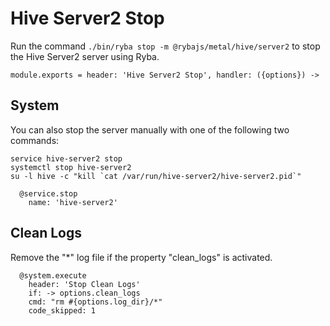 
# Hive Server2 Stop

Run the command `./bin/ryba stop -m @rybajs/metal/hive/server2` to stop the Hive Server2
server using Ryba.

    module.exports = header: 'Hive Server2 Stop', handler: ({options}) ->

## System

You can also stop the server manually with one of the following two commands:

```
service hive-server2 stop
systemctl stop hive-server2
su -l hive -c "kill `cat /var/run/hive-server2/hive-server2.pid`"
```

      @service.stop
        name: 'hive-server2'

## Clean Logs

Remove the "*" log file if the property "clean_logs" is
activated.

      @system.execute
        header: 'Stop Clean Logs'
        if: -> options.clean_logs
        cmd: "rm #{options.log_dir}/*"
        code_skipped: 1
